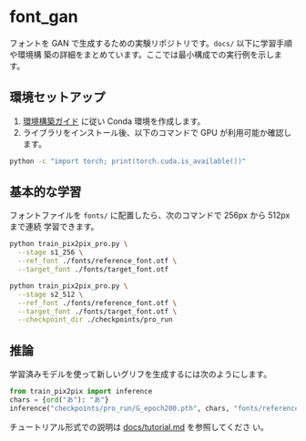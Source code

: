 # font_gan

フォントを GAN で生成するための実験リポジトリです。`docs/` 以下に学習手順や環境構
築の詳細をまとめています。ここでは最小構成での実行例を示します。

## 環境セットアップ

1. [環境構築ガイド](docs/installation.md) に従い Conda 環境を作成します。
2. ライブラリをインストール後、以下のコマンドで GPU が利用可能か確認します。

```bash
python -c "import torch; print(torch.cuda.is_available())"
```

## 基本的な学習

フォントファイルを `fonts/` に配置したら、次のコマンドで 256px から 512px まで連続
学習できます。

```bash
python train_pix2pix_pro.py \
  --stage s1_256 \
  --ref_font ./fonts/reference_font.otf \
  --target_font ./fonts/target_font.otf

python train_pix2pix_pro.py \
  --stage s2_512 \
  --ref_font ./fonts/reference_font.otf \
  --target_font ./fonts/target_font.otf \
  --checkpoint_dir ./checkpoints/pro_run
```

## 推論

学習済みモデルを使って新しいグリフを生成するには次のようにします。

```python
from train_pix2pix import inference
chars = {ord("あ"): "あ"}
inference("checkpoints/pro_run/G_epoch200.pth", chars, "fonts/reference_font.otf", "output")
```

チュートリアル形式での説明は [docs/tutorial.md](docs/tutorial.md) を参照してくださ
い。
